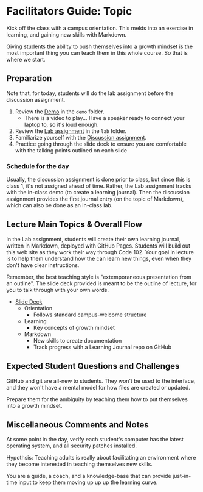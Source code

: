 # Facilitators Guide: Topic

Kick off the class with a campus orientation. This melds into an exercise in learning, and gaining new skills with Markdown. 

Giving students the ability to push themselves into a growth mindset is the most important thing you can teach them in this whole course. So that is where we start. 

## Preparation

Note that, for today, students will do the lab assignment before the discussion assignment. 

1. Review the [Demo](../demo/) in the `demo` folder. 
    - There is a video to play... Have a speaker ready to connect your laptop to, so it's loud enough. 
1. Review the [Lab assignment](../lab/) in the `lab` folder. 
1. Familiarize yourself with the [Discussion assignment](../DISCUSSION.md).
1. Practice going through the slide deck to ensure you are comfortable with the talking points outlined on each slide

### Schedule for the day

Usually, the discussion assignment is done prior to class, but since this is class 1, it's not assigned ahead of time. Rather, the Lab assignment tracks with the in-class demo (to create a learning journal). Then the discussion assignment provides the first journal entry (on the topic of Markdown), which can also be done as an in-class lab.

## Lecture Main Topics & Overall Flow

In the Lab assignment, students will create their own learning journal, written in Markdown, deployed with GitHub Pages. Students will build out this web site as they work their way through Code 102. Your goal in lecture is to help them understand how the can learn new things, even when they don't have clear instructions. 

Remember, the best teaching style is "extemporaneous presentation from an outline". The slide deck provided is meant to be the outline of lecture, for you to talk through with your own words. 

- [Slide Deck](https://docs.google.com/presentation/d/13Sg--NUm5edwMc5gL5GviTTwi5KbivYaDsVmJAJOS-E/edit)
  - Orientation
    - Follows standard campus-welcome structure
  - Learning
    - Key concepts of growth mindset
  - Markdown
    - New skills to create documentation
    - Track progress with a Learning Journal repo on GitHub

## Expected Student Questions and Challenges

GitHub and git are all-new to students. They won't be used to the interface, and they won't have a mental model for how files are created or updated. 

Prepare them for the ambiguity by teaching them how to put themselves into a growth mindset. 

## Miscellaneous Comments and Notes

At some point in the day, verify each student's computer has the latest operating system, and all security patches installed. 

Hypothsis: Teaching adults is really about facilitating an environment where they become interested in teaching themselves new skills. 

You are a guide, a coach, and a knowledge-base that can provide just-in-time input to keep them moving up up up the learning curve. 
